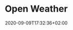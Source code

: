 ---
title: "Open Weather"
date: 2020-09-09T17:32:36+02:00
authors: ["Sophie Dyer", "Sasha Engelmann"]
year: 2019
aspect: "epistemic-traces"
link: "http://www.sashaengelmann.com/amateur-radio"
medium: "project"
notReferenced: true
---